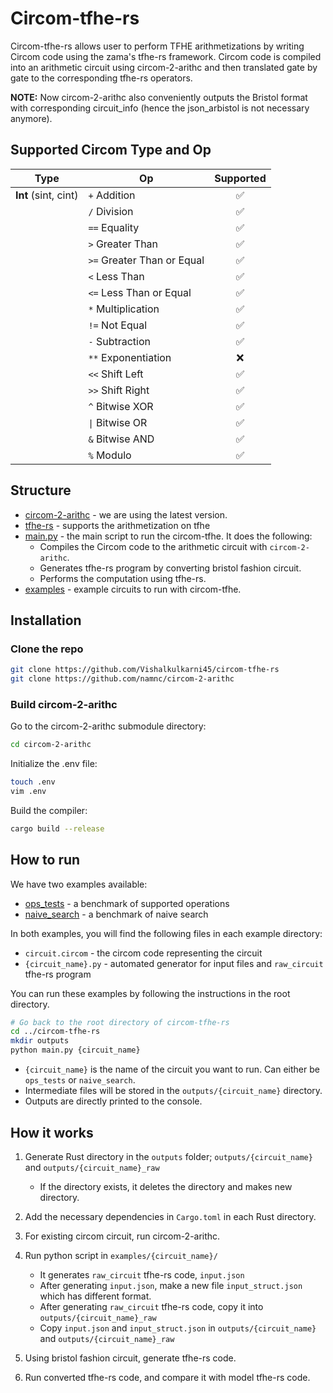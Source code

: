 # Circom-tfhe-rs

Circom-tfhe-rs allows user to perform TFHE arithmetizations by writing Circom code using the zama's tfhe-rs framework. Circom code is compiled into an arithmetic circuit using circom-2-arithc and then translated gate by gate to the corresponding tfhe-rs operators.

**NOTE:** Now circom-2-arithc also conveniently outputs the Bristol format with corresponding circuit_info (hence the json_arbistol is not necessary anymore).



## Supported Circom Type and Op

| Type                 | Op                             | Supported |
| -------------------- | ------------------------------ | :-------: |
| **Int** (sint, cint) | `+`      Addition              |     ✅     |
|                      | `/`      Division              |     ✅     |
|                      | `==`     Equality              |     ✅     |
|                      | `>`      Greater Than          |     ✅     |
|                      | `>=`     Greater Than or Equal |     ✅     |
|                      | `<`      Less Than             |     ✅     |
|                      | `<=`     Less Than or Equal    |     ✅     | 
|                      | `*`   Multiplication           |     ✅     |
|                      | `!=` Not Equal                 |     ✅     |
|                      | `-`  Subtraction               |     ✅     |
|                      | `**` Exponentiation            |     ❌     |
|                      | `<<` Shift Left                |     ✅     |
|                      | `>>` Shift Right               |     ✅     |
|                      | `^`  Bitwise XOR               |     ✅     |
|                      | `\|` Bitwise OR                |     ✅     |
|                      | `&`  Bitwise AND               |     ✅     |
|                      | `%`  Modulo                    |     ✅     |



## Structure

- [circom-2-arithc](https://github.com/namnc/circom-2-arithc) - we are using the latest version.
- [tfhe-rs](https://github.com/zama-ai/tfhe-rs) - supports the arithmetization on tfhe
- [main.py](./main.py) - the main script to run the circom-tfhe. It does the following:
  - Compiles the Circom code to the arithmetic circuit with `circom-2-arithc`.
  - Generates tfhe-rs program by converting bristol fashion circuit.
  - Performs the computation using tfhe-rs.
- [examples](./examples) - example circuits to run with circom-tfhe.



## Installation

### Clone the repo

```bash
git clone https://github.com/Vishalkulkarni45/circom-tfhe-rs
git clone https://github.com/namnc/circom-2-arithc
```

### Build circom-2-arithc

Go to the circom-2-arithc submodule directory:

```bash
cd circom-2-arithc
```

Initialize the .env file:

```bash
touch .env
vim .env
```

Build the compiler:

```bash
cargo build --release
```



## How to run

We have two examples available:

- [ops_tests](./examples/ops_tests/) - a benchmark of supported operations
- [naive_search](./examples/naive_search/) - a benchmark of naive search

In both examples, you will find the following files in each example directory:

- `circuit.circom` - the circom code representing the circuit
- `{circuit_name}.py` - automated generator for input files and `raw_circuit` tfhe-rs program

You can run these examples by following the instructions in the root directory.

```bash
# Go back to the root directory of circom-tfhe-rs
cd ../circom-tfhe-rs
mkdir outputs
python main.py {circuit_name}
```
- `{circuit_name}` is the name of the circuit you want to run. Can either be `ops_tests` or `naive_search`.
- Intermediate files will be stored in the `outputs/{circuit_name}` directory.
- Outputs are directly printed to the console.



## How it works

1. Generate Rust directory in the `outputs` folder; `outputs/{circuit_name}` and `outputs/{circuit_name}_raw`

   - If the directory exists, it deletes the directory and makes new directory.


2. Add the necessary dependencies in `Cargo.toml` in each Rust directory.
3. For existing circom circuit, run circom-2-arithc.
4. Run python script in `examples/{circuit_name}/`
   - It generates `raw_circuit` tfhe-rs code, `input.json`
   - After generating `input.json`, make a new file `input_struct.json` which has different format.
   - After generating `raw_circuit` tfhe-rs code, copy it into `outputs/{circuit_name}_raw`
   - Copy `input.json` and `input_struct.json` in `outputs/{circuit_name}` and `outputs/{circuit_name}_raw`
5. Using bristol fashion circuit, generate tfhe-rs code.
6. Run converted tfhe-rs code, and compare it with model tfhe-rs code.
